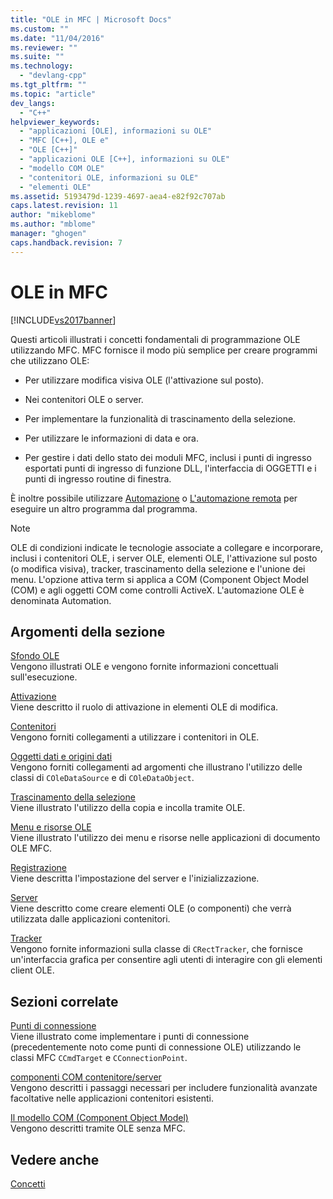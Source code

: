 ```yaml
---
title: "OLE in MFC | Microsoft Docs"
ms.custom: ""
ms.date: "11/04/2016"
ms.reviewer: ""
ms.suite: ""
ms.technology: 
  - "devlang-cpp"
ms.tgt_pltfrm: ""
ms.topic: "article"
dev_langs: 
  - "C++"
helpviewer_keywords: 
  - "applicazioni [OLE], informazioni su OLE"
  - "MFC [C++], OLE e"
  - "OLE [C++]"
  - "applicazioni OLE [C++], informazioni su OLE"
  - "modello COM OLE"
  - "contenitori OLE, informazioni su OLE"
  - "elementi OLE"
ms.assetid: 5193479d-1239-4697-aea4-e82f92c707ab
caps.latest.revision: 11
author: "mikeblome"
ms.author: "mblome"
manager: "ghogen"
caps.handback.revision: 7
---
```

# OLE in MFC
[!INCLUDE[vs2017banner](../assembler/inline/includes/vs2017banner.md)]

Questi articoli illustrati i concetti fondamentali di programmazione OLE utilizzando MFC.  MFC fornisce il modo più semplice per creare programmi che utilizzano OLE:  
  
-   Per utilizzare modifica visiva OLE \(l'attivazione sul posto\).  
  
-   Nei contenitori OLE o server.  
  
-   Per implementare la funzionalità di trascinamento della selezione.  
  
-   Per utilizzare le informazioni di data e ora.  
  
-   Per gestire i dati dello stato dei moduli MFC, inclusi i punti di ingresso esportati punti di ingresso di funzione DLL, l'interfaccia di OGGETTI e i punti di ingresso routine di finestra.  
  
 È inoltre possibile utilizzare [Automazione](../mfc/automation.md) o [L'automazione remota](../mfc/remote-automation.md) per eseguire un altro programma dal programma.  
  
> [!NOTE]
>  OLE di condizioni indicate le tecnologie associate a collegare e incorporare, inclusi i contenitori OLE, i server OLE, elementi OLE, l'attivazione sul posto \(o modifica visiva\), tracker, trascinamento della selezione e l'unione dei menu.  L'opzione attiva term si applica a COM \(Component Object Model \(COM\) e agli oggetti COM come controlli ActiveX.  L'automazione OLE è denominata Automation.  
  
## Argomenti della sezione  
 [Sfondo OLE](../mfc/ole-background.md)  
 Vengono illustrati OLE e vengono fornite informazioni concettuali sull'esecuzione.  
  
 [Attivazione](../mfc/activation-cpp.md)  
 Viene descritto il ruolo di attivazione in elementi OLE di modifica.  
  
 [Contenitori](../mfc/containers.md)  
 Vengono forniti collegamenti a utilizzare i contenitori in OLE.  
  
 [Oggetti dati e origini dati](../mfc/data-objects-and-data-sources-ole.md)  
 Vengono forniti collegamenti ad argomenti che illustrano l'utilizzo delle classi di `COleDataSource` e di `COleDataObject`.  
  
 [Trascinamento della selezione](../mfc/drag-and-drop-ole.md)  
 Viene illustrato l'utilizzo della copia e incolla tramite OLE.  
  
 [Menu e risorse OLE](../mfc/menus-and-resources-ole.md)  
 Viene illustrato l'utilizzo dei menu e risorse nelle applicazioni di documento OLE MFC.  
  
 [Registrazione](../mfc/registration.md)  
 Viene descritta l'impostazione del server e l'inizializzazione.  
  
 [Server](../mfc/servers.md)  
 Viene descritto come creare elementi OLE \(o componenti\) che verrà utilizzata dalle applicazioni contenitori.  
  
 [Tracker](../mfc/trackers.md)  
 Vengono fornite informazioni sulla classe di `CRectTracker`, che fornisce un'interfaccia grafica per consentire agli utenti di interagire con gli elementi client OLE.  
  
## Sezioni correlate  
 [Punti di connessione](../mfc/connection-points.md)  
 Viene illustrato come implementare i punti di connessione \(precedentemente noto come punti di connessione OLE\) utilizzando le classi MFC `CCmdTarget` e `CConnectionPoint`.  
  
 [componenti COM contenitore\/server](../mfc/containers-advanced-features.md)  
 Vengono descritti i passaggi necessari per includere funzionalità avanzate facoltative nelle applicazioni contenitori esistenti.  
  
 [Il modello COM \(Component Object Model\)](http://msdn.microsoft.com/library/windows/desktop/ms694363)  
 Vengono descritti tramite OLE senza MFC.  
  
## Vedere anche  
 [Concetti](../mfc/mfc-concepts.md)